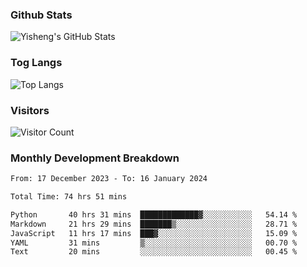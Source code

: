 ### Github Stats
![Yisheng's GitHub Stats](https://github-readme-stats-9qabuvhk1-gongyisheng.vercel.app/api?username=gongyisheng&count_private=true&show_icons=true)
### Tog Langs
![Top Langs](https://github-readme-stats-9qabuvhk1-gongyisheng.vercel.app/api/top-langs/?username=gongyisheng&layout=compact)
### Visitors
![Visitor Count](https://profile-counter.glitch.me/gongyisheng/count.svg)
### Monthly Development Breakdown
<!--START_SECTION:waka-->

```txt
From: 17 December 2023 - To: 16 January 2024

Total Time: 74 hrs 51 mins

Python       40 hrs 31 mins  █████████████▓░░░░░░░░░░░   54.14 %
Markdown     21 hrs 29 mins  ███████▒░░░░░░░░░░░░░░░░░   28.71 %
JavaScript   11 hrs 17 mins  ███▓░░░░░░░░░░░░░░░░░░░░░   15.09 %
YAML         31 mins         ▒░░░░░░░░░░░░░░░░░░░░░░░░   00.70 %
Text         20 mins         ░░░░░░░░░░░░░░░░░░░░░░░░░   00.45 %
```

<!--END_SECTION:waka-->
